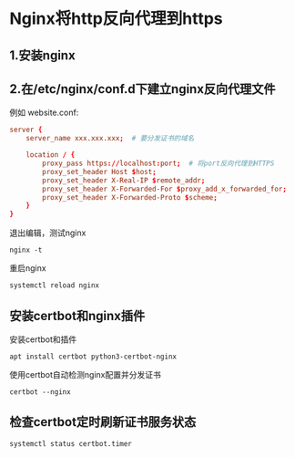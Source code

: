 # Nginx将http反向代理到https

## 1.安装nginx

## 2.在/etc/nginx/conf.d下建立nginx反向代理文件

例如 website.conf:  
```conf
server {
    server_name xxx.xxx.xxx;  # 要分发证书的域名

    location / {
        proxy_pass https://localhost:port;  # 将port反向代理到HTTPS
        proxy_set_header Host $host;
        proxy_set_header X-Real-IP $remote_addr;
        proxy_set_header X-Forwarded-For $proxy_add_x_forwarded_for;
        proxy_set_header X-Forwarded-Proto $scheme;
    }
}
```

退出编辑，测试nginx  
```shell
nginx -t
```

重启nginx  
```shell
systemctl reload nginx
```

## 安装certbot和nginx插件

安装certbot和插件  

```shell
apt install certbot python3-certbot-nginx
```

使用certbot自动检测nginx配置并分发证书  
```shell
certbot --nginx
```

## 检查certbot定时刷新证书服务状态

```shell
systemctl status certbot.timer
```